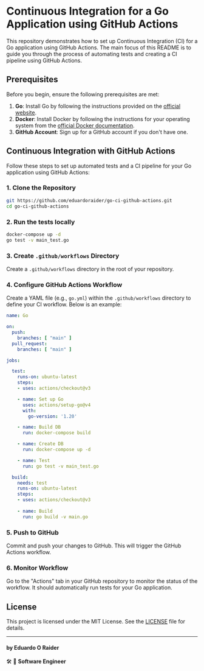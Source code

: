 # Continuous Integration for a Go Application using GitHub Actions

This repository demonstrates how to set up Continuous Integration (CI) for a Go application using GitHub Actions. The main focus of this README is to guide you through the process of automating tests and creating a CI pipeline using GitHub Actions.

## Prerequisites

Before you begin, ensure the following prerequisites are met:

1. **Go**: Install Go by following the instructions provided on the [official website](https://golang.org/doc/install).
2. **Docker**: Install Docker by following the instructions for your operating system from the [official Docker documentation](https://docs.docker.com/get-docker/).
3. **GitHub Account**: Sign up for a GitHub account if you don't have one.

## Continuous Integration with GitHub Actions

Follow these steps to set up automated tests and a CI pipeline for your Go application using GitHub Actions:

### 1. Clone the Repository

```bash
git https://github.com/eduardoraider/go-ci-github-actions.git
cd go-ci-github-actions
```

### 2. Run the tests locally

```bash
docker-compose up -d
go test -v main_test.go
```

### 3. Create `.github/workflows` Directory

Create a `.github/workflows` directory in the root of your repository.

### 4. Configure GitHub Actions Workflow

Create a YAML file (e.g., `go.yml`) within the `.github/workflows` directory to define your CI workflow. Below is an example:

```yaml
name: Go

on:
  push:
    branches: [ "main" ]
  pull_request:
    branches: [ "main" ]

jobs:

  test:
    runs-on: ubuntu-latest
    steps:
    - uses: actions/checkout@v3

    - name: Set up Go
      uses: actions/setup-go@v4
      with:
        go-version: '1.20'

    - name: Build DB
      run: docker-compose build

    - name: Create DB
      run: docker-compose up -d

    - name: Test
      run: go test -v main_test.go

  build:
    needs: test
    runs-on: ubuntu-latest
    steps:
    - uses: actions/checkout@v3
    
    - name: Build
      run: go build -v main.go
```

### 5. Push to GitHub

Commit and push your changes to GitHub. This will trigger the GitHub Actions workflow.

### 6. Monitor Workflow

Go to the "Actions" tab in your GitHub repository to monitor the status of the workflow. It should automatically run tests for your Go application.


## License

This project is licensed under the MIT License. See the [LICENSE](LICENSE.txt) file for details.

---

#### by Eduardo O Raider
🛠 🥋 **Software Engineer**